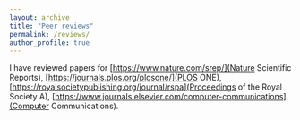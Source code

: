 ```yaml
---
layout: archive
title: "Peer reviews"
permalink: /reviews/
author_profile: true
---
```


I have reviewed papers for [https://www.nature.com/srep/](Nature Scientific Reports), [https://journals.plos.org/plosone/](PLOS ONE), [https://royalsocietypublishing.org/journal/rspa](Proceedings of the Royal Society A), [https://www.journals.elsevier.com/computer-communications](Computer Communications).